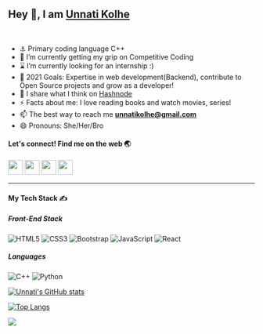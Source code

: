 ## Hey 👋, I am [Unnati Kolhe](https://unnatikolhe.hashnode.dev/)
<br>
<!--<img align="right" width="50%" src="">-->

- :anchor:	Primary coding language C++
- 🔭 I’m currently getting my grip on Competitive Coding
- :hourglass:	 I’m currently looking for an internship :)
- 🥅 2021 Goals: Expertise in web development(Backend), contribute to Open Source projects and grow as a developer!
- 📝 I share what I think on [Hashnode](https://unnatikolhe.hashnode.dev/)
- ⚡ Facts about me: I love reading books and watch movies, series!
- 📫 The best way to reach me **unnatikolhe@gmail.com**
- 😄 Pronouns: She/Her/Bro

#### Let's connect! Find me on the web :earth_asia:	</i></b>

[<img height="30" src="https://img.shields.io/badge/Hashnode-%230077B5.svg?&style=for-the-badge&logo=Hashnode&logoColor=white" />][Hashnode]
<a href="mailto:unnatikolhe@gmail.com" style="text-decoration:none"><img height="30" src = "https://img.shields.io/badge/gmail-c14438?&style=for-the-badge&logo=gmail&logoColor=white"></a>
[<img height="30" src="https://img.shields.io/badge/linkedin-blue.svg?&style=for-the-badge&logo=linkedin&logoColor=white" />][LinkedIn]
[<img height="30" src = "https://img.shields.io/badge/Facebook-036be4.svg?&style=for-the-badge&logo=facebook&logoColor=white">][Facebook]
<br />
<hr />

#### My Tech Stack ✍️

##### Front-End Stack
![HTML5](https://img.shields.io/badge/-HTML5-E34F26?style=flat-square&logo=html5&logoColor=white)
![CSS3](https://img.shields.io/badge/-CSS3-1572B6?style=flat-square&logo=css3)
![Bootstrap](https://img.shields.io/badge/-Bootstrap-563D7C?style=flat-square&logo=bootstrap)
![JavaScript](https://img.shields.io/badge/-JavaScript-yellow?style=flat-square&logo=javascript)
![React](https://img.shields.io/badge/-React-black?style=flat-square&logo=react)

##### Languages
![C++](https://img.shields.io/badge/-C/C++-00599C?style=flat-square&logo=C)
![Python](https://img.shields.io/badge/-Python-black?style=flat-square&logo=Python)


[![Unnati's GitHub stats](https://github-readme-stats.vercel.app/api?username=unnatik&show_icons=true&theme=dracula)](https://github.com/anuraghazra/github-readme-stats)

[![Top Langs](https://github-readme-stats.vercel.app/api/top-langs/?username=unnatik&langs_count=4&layout=compact&theme=dracula)](https://github.com/anuraghazra/github-readme-stats)

![](https://komarev.com/ghpvc/?username=unnatik&color=79FFE1)  


[Hashnode]: https://unnatikolhe.hashnode.dev/
[gmail]: https://gmail.com
[LinkedIn]: https://www.linkedin.com/in/unnati-kolhe/
[Facebook]: https://www.facebook.com/unnati.kolhe/

